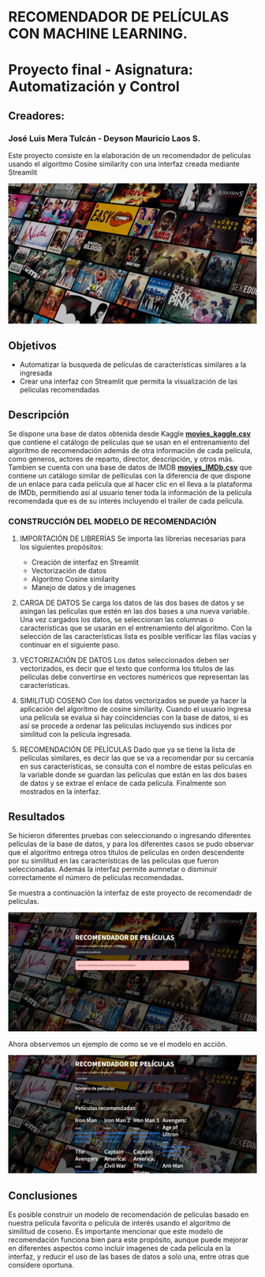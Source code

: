 # RECOMENDADOR DE PELÍCULAS CON MACHINE LEARNING. 
# Proyecto final - Asignatura: Automatización y Control

## Creadores:

### José Luis Mera Tulcán - Deyson Mauricio Laos S.

Este proyecto consiste en la elaboración de un recomendador de películas usando el algoritmo Cosine similarity con una interfaz creada mediante Streamlit

[![Imagen representativa](img/fondo.jpg)](img/fondo.jpg)

## Objetivos
- Automatizar la busqueda de películas de características similares a la ingresada
- Crear una interfaz con Streamlit que permita la visualización de las películas recomendadas

## Descripción 
Se dispone una base de datos obtenida desde Kaggle [**movies_kaggle.csv**](./datos_kaggle/movies.csv) que contiene el catálogo de películas que se usan en el entrenamiento del algoritmo de recomendación además de otra información de cada película, como generos, actores de reparto, director, descripción, y otros más. Tambien se cuenta con una base de datos de IMDB [**movies_IMDb.csv**](./datos_IMDb/movie_metadata.csv) que contiene un catálogo similar de pellículas con la diferencia de que dispone de un enlace para cada película que al hacer clic en el lleva a la plataforma de IMDb, permitiendo así al usuario tener toda la información de la película recomendada que es de su interés incluyendo el trailer de cada película. 

### CONSTRUCCIÓN DEL MODELO DE RECOMENDACIÓN

1. IMPORTACIÓN DE LIBRERÍAS
Se importa las librerías necesarias para los siguientes propósitos:
    - Creación de interfaz en Streamlit
    - Vectorización de datos
    - Algoritmo Cosine similarity
    - Manejo de datos y de imagenes

2. CARGA DE DATOS 
Se carga los datos de las dos bases de datos y se asingan las películas que estén en las dos bases a una nueva variable.
Una vez cargados los datos, se seleccionan las columnas o características que se usarán en el entrenamiento del algoritmo.
Con la selección de las características lista es posible verificar las filas vacías y continuar en el siguiente paso.

3. VECTORIZACIÓN DE DATOS
Los datos seleccionados deben ser vectorizados, es decir que el texto que conforma los titulos de las películas debe convertirse en vectores numéricos que representan las características.

4. SIMILITUD COSENO
Con los datos vectorizados se puede ya hacer la aplicación del algoritmo de cosine similarity. Cuando el usuario ingresa una película se evalua si hay coincidencias con la base de datos, si es así se procede a ordenar las películas incluyendo sus indices por similitud con la película ingresada. 

5. RECOMENDACIÓN DE PELÍCULAS
Dado que ya se tiene la lista de películas similares, es decir las que se va a recomendar por su cercania en sus características, se consulta con el nombre de estas películas en la variable donde se guardan las películas que están en las dos bases de datos y se extrae el enlace de cada película. Finalmente son mostrados en la interfaz.

## Resultados
Se hicieron diferentes pruebas con seleccionando o ingresando diferentes películas de la base de datos, y para los diferentes casos se pudo observar que el algoritmo entrega otros títulos de películas en orden descendente por su similitud en las características de las películas que fueron seleccionadas. Además la interfaz permite aumnetar o disminuir correctamente el número de películas recomendadas.
 
Se muestra a continuación la interfaz de este proyecto de recomendadr de películas.

[![Imagen representativa](img/interfaz1.JPG)](img/interfaz1.JPG)

Ahora observemos un ejemplo de como se ve el modelo en acción.

[![Imagen representativa](img/interfaz2.JPG)](img/interfaz2.JPG)

## Conclusiones
Es posible construir un modelo de recomendación de películas basado en nuestra película favorita o película de interés usando el algoritmo de similitud de coseno. 
Es importante mencionar que este modelo de recomendación funciona bien para este propósito, aunque puede mejorar en diferentes aspectos como incluir imagenes de cada película en la interfaz, y reducir el uso de las bases de datos a solo una, entre otras que considere oportuna.